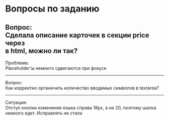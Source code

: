# Вопросы по заданию
Вопрос:  
	Сделала описание карточек в секции price через <br> в html, можно ли так?  
------

Проблема:  
	Placeholder'ы немного сдвигаются при фокусе

------

Вопрос:  
	Как корректно органичить количество вводимых символов в textarea?

------

Ситуация:  
	Отступ кнопки изменения языка справа 18px, а не 20, поэтому шапка немного едет. Исправлять не стала
 
